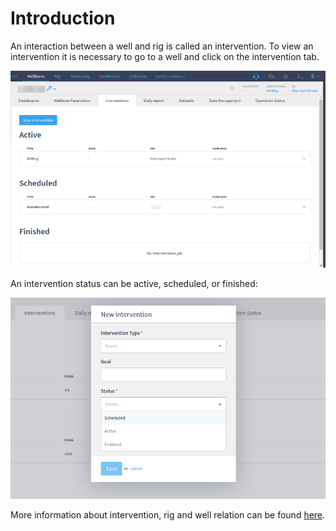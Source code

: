 # Introduction

An interaction between a well and rig is called an intervention. To view an intervention it is necessary to go to a well and click on the intervention tab.

![Intervention tab](<../../.gitbook/assets/image (368).png>)

An intervention status can be active, scheduled, or finished:

![Intervention status](<../../.gitbook/assets/image (305).png>)

More information about intervention, rig and well relation can be found [here](../assets/assets-structure.md).

